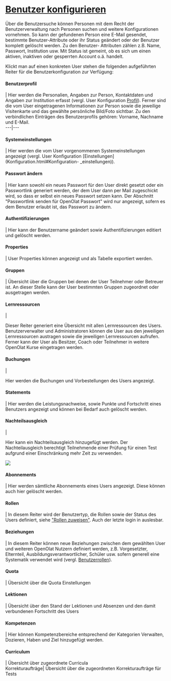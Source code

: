 #  [Benutzer konfigurieren](Benutzer+konfigurieren.html)

Über die Benutzersuche können Personen mit dem Recht der Benutzerverwaltung
nach Personen suchen und weitere Konfigurationen vornehmen. So kann der
gefundenen Person eine E-Mail gesendet, bestimmte Benutzer-Attribute oder ihr
Status geändert oder der Benutzer komplett gelöscht werden. Zu den Benutzer-
Attributen zählen z.B. Name, Passwort, Institution usw. Mit Status ist
gemeint, ob es sich um einen aktiven, inaktiven oder gesperrten Account o.ä.
handelt.

Klickt man auf einen konkreten User stehen die folgenden aufgeführten Reiter
für die Benutzerkonfiguration zur Verfügung:

#### Benutzerprofil

| Hier werden die Personalien, Angaben zur Person, Kontaktdaten und Angaben
zur Institution erfasst (vergl. User Konfiguration
[Profil](Konfiguration.html#Konfiguration-_profil)). Ferner sind die vom User
eingetragenen Informationen zur Person sowie die jeweilige Visitenkarte und
das gewählte persönliche Bild/Foto sichtbar. Zu den verbindlichen Einträgen
des Benutzerprofils gehören: Vorname, Nachname und E-Mail.  
---|---  
  
#### Systemeinstellungen

| Hier werden die vom User vorgenommenen Systemeinstellungen angezeigt (vergl.
User Konfiguration [Einstellungen](Konfiguration.html#Konfiguration-
_einstellungen)).  
  
#### Passwort ändern

| Hier kann sowohl ein neues Passwort für den User direkt gesetzt oder ein
Passwortlink generiert werden, der dem User dann per Mail zugeschickt wird, so
dass er selbst ein neues Passwort setzen kann. Der Abschnitt "Passwortlink
senden für OpenOlat Passwort" wird nur angezeigt, sofern es dem Benutzer
erlaubt ist, das Passwort zu ändern.  
  
#### Authentifizierungen

| Hier kann der Benutzername geändert sowie Authentifizierungen editiert und
gelöscht werden.  
  
#### Properties

| User Properties können angezeigt und als Tabelle exportiert werden.  
  
#### Gruppen

| Übersicht über die Gruppen bei denen der User Teilnehmer oder Betreuer ist.
An dieser Stelle kann der User bestimmten Gruppen zugeordnet oder ausgetragen
werden.  
  
#### Lernressourcen

|

Dieser Reiter generiert eine Übersicht mit allen Lernressourcen des Users.
Benutzerverwalter und Administratoren können die User aus den jeweiligen
Lernressourcen austragen sowie die jeweiligen Lernressourcen aufrufen.  Ferner
kann der User als Besitzer, Coach oder Teilnehmer in weitere OpenOlat Kurse
eingetragen werden.  
  
#### Buchungen

|

Hier werden die Buchungen und Vorbestellungen des Users angezeigt.  
  
#### Statements

| Hier werden die Leistungsnachweise, sowie Punkte und Fortschritt eines
Benutzers angezeigt und können bei Bedarf auch gelöscht werden.  
  
#### Nachteilsausgleich

|

Hier kann ein Nachteilsausgleich hinzugefügt werden. Der Nachteilausgleich
berechtigt Teilnehmende einer Prüfung für einen Test aufgrund einer
Einschränkung mehr Zeit zu verwenden.

![](assets/Nachteilsausgleich%EF%B9%96version=1&modificationDate=1606052872000&api=v2.jpg)  
  
#### Abonnements

| Hier werden sämtliche Abonnements eines Users angezeigt. Diese können auch
hier gelöscht werden.  
  
#### Rollen

| In diesem Reiter wird der Benutzertyp, die Rollen sowie der Status des Users
definiert, siehe ["Rollen zuweisen"](Rollen+zuweisen.html). Auch der letzte
login in auslesbar.  
  
#### Beziehungen

| In diesem Reiter können neue Beziehungen zwischen dem gewählten User und
weiteren OpenOlat Nutzern definiert werden, z.B. Vorgesetzter, Elternteil,
Ausbildungsverantwortlicher, Schüler usw. sofern generell eine Systematik
verwendet wird  (vergl. [Benutzerrollen](Benutzerverwaltung.html)).  
  
#### Quota

| Übersicht über die Quota Einstellungen  
  
#### Lektionen

| Übersicht über den Stand der Lektionen und Absenzen und den damit
verbundenen Fortschritt des Users  
  
#### Kompetenzen

| Hier können Kompetenzbereiche entsprechend der Kategorien Verwalten,
Dozieren, Haben und Ziel hinzugefügt werden.  
  
#### Curriculum

| Übersicht über zugeordnete Curricula  
Korrekturaufträge| Übersicht über die zugeordneten Korrekturaufträge für Tests

